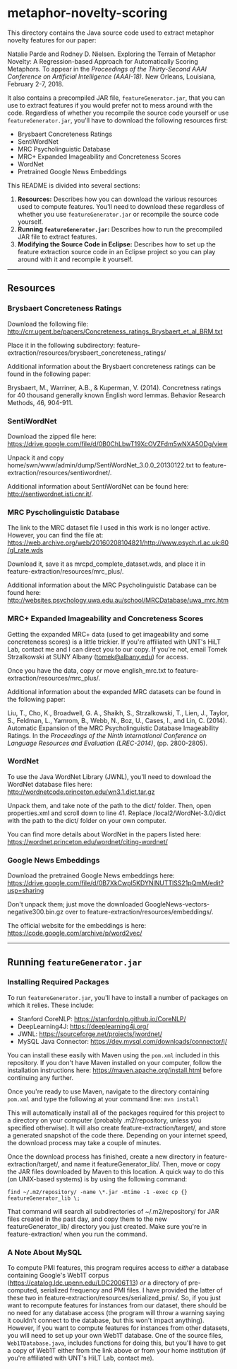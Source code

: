 # metaphor-novelty-scoring

This directory contains the Java source code used to extract metaphor novelty features for our paper:

Natalie Parde and Rodney D. Nielsen. Exploring the Terrain of Metaphor Novelty: A Regression-based Approach for Automatically Scoring Metaphors. To appear in the *Proceedings of the Thirty-Second AAAI Conference on Artificial Intelligence (AAAI-18)*. New Orleans, Louisiana, February 2-7, 2018.

It also contains a precompiled JAR file, `featureGenerator.jar`, that you can use to extract features if you would prefer not to mess around with the code.  Regardless of whether you recompile the source code yourself or use `featureGenerator.jar`, you'll have to download the following resources first:
- Brysbaert Concreteness Ratings
- SentiWordNet
- MRC Psycholinguistic Database
- MRC+ Expanded Imageability and Concreteness Scores
- WordNet
- Pretrained Google News Embeddings

This README is divided into several sections:
1. **Resources:** Describes how you can download the various resources used to compute features.  You'll need to download these regardless of whether you use `featureGenerator.jar` or recompile the source code yourself.
2. **Running `featureGenerator.jar`:** Describes how to run the precompiled JAR file to extract features.
3. **Modifying the Source Code in Eclipse:** Describes how to set up the feature extraction source code in an Eclipse project so you can play around with it and recompile it yourself.

--------------------------

## Resources

### Brysbaert Concreteness Ratings
Download the following file: http://crr.ugent.be/papers/Concreteness_ratings_Brysbaert_et_al_BRM.txt

Place it in the following subdirectory: feature-extraction/resources/brysbaert_concreteness_ratings/

Additional information about the Brysbaert concreteness ratings can be found in the following paper:

Brysbaert, M., Warriner, A.B., & Kuperman, V. (2014). Concretness ratings for
40 thousand generally known English word lemmas. Behavior Research Methods, 46,
904-911.

### SentiWordNet
Download the zipped file here: https://drive.google.com/file/d/0B0ChLbwT19XcOVZFdm5wNXA5ODg/view

Unpack it and copy home/swn/www/admin/dump/SentiWordNet_3.0.0_20130122.txt to feature-extraction/resources/sentiwordnet/.

Additional information about SentiWordNet can be found here: http://sentiwordnet.isti.cnr.it/.

### MRC Pyscholinguistic Database
The link to the MRC dataset file I used in this work is no longer active.  However, you can find the file at:
https://web.archive.org/web/20160208104821/http://www.psych.rl.ac.uk:80/gl_rate.wds

Download it, save it as mrcpd_complete_dataset.wds, and place it in feature-extraction/resources/mrc_plus/.

Additional information about the MRC Psycholinguistic Database can be found here: http://websites.psychology.uwa.edu.au/school/MRCDatabase/uwa_mrc.htm

### MRC+ Expanded Imageability and Concreteness Scores
Getting the expanded MRC+ data (used to get imageability and some concreteness scores) is a little trickier. If you're affiliated with UNT's HiLT Lab, contact me and I can direct you to our copy. If you're not, email Tomek Strzalkowski at SUNY Albany (tomek@albany.edu) for access.

Once you have the data, copy or move english_mrc.txt to feature-extraction/resources/mrc_plus/.

Additional information about the expanded MRC datasets can be found in the following paper:

Liu, T., Cho, K., Broadwell, G. A., Shaikh, S., Strzalkowski, T., Lien, J., Taylor, S., Feldman, L., Yamrom, B., Webb, N., Boz, U., Cases, I., and Lin, C. (2014). Automatic Expansion of the MRC Psycholinguistic Database Imageability Ratings. In the *Proceedings of the Ninth International Conference on Language Resources and Evaluation (LREC-2014)*, (pp. 2800-2805).

### WordNet
To use the Java WordNet Library (JWNL), you'll need to download the WordNet database files here:
http://wordnetcode.princeton.edu/wn3.1.dict.tar.gz

Unpack them, and take note of the path to the dict/ folder. Then, open properties.xml and scroll down to line 41. Replace /local2/WordNet-3.0/dict with the path to the dict/ folder on your own computer.

You can find more details about WordNet in the papers listed here:
https://wordnet.princeton.edu/wordnet/citing-wordnet/

### Google News Embeddings
Download the pretrained Google News embeddings here:
https://drive.google.com/file/d/0B7XkCwpI5KDYNlNUTTlSS21pQmM/edit?usp=sharing

Don't unpack them; just move the downloaded GoogleNews-vectors-negative300.bin.gz over to feature-extraction/resources/embeddings/.

The official website for the embeddings is here:
https://code.google.com/archive/p/word2vec/

-----------------------------------------------------------------

## Running `featureGenerator.jar`

### Installing Required Packages
To run `featureGenerator.jar`, you'll have to install a number of packages on which it relies.  These include:
- Stanford CoreNLP: https://stanfordnlp.github.io/CoreNLP/
- DeepLearning4J: https://deeplearning4j.org/
- JWNL: https://sourceforge.net/projects/jwordnet/
- MySQL Java Connector: https://dev.mysql.com/downloads/connector/j/

You can install these easily with Maven using the `pom.xml` included in this repository.  If you don't have Maven installed on your computer, follow the installation instructions here: https://maven.apache.org/install.html before continuing any further.

Once you're ready to use Maven, navigate to the directory containing `pom.xml` and type the following at your command line:
`mvn install`

This will automatically install all of the packages required for this project to a directory on your computer (probably .m2/repository, unless you specified otherwise).  It will also create feature-extraction/target/, and store a generated snapshot of the code there.  Depending on your internet speed, the download process may take a couple of minutes.

Once the download process has finished, create a new directory in feature-extraction/target/, and name it featureGenerator_lib/.  Then, move or copy the JAR files downloaded by Maven to this location.  A quick way to do this (on UNIX-based systems) is by using the following command:
```
find ~/.m2/repository/ -name \*.jar -mtime -1 -exec cp {} featureGenerator_lib \;
```
That command will search all subdirectories of ~/.m2/repository/ for JAR files created in the past day, and copy them to the new featureGenerator_lib/ directory you just created.  Make sure you're in feature-extraction/ when you run the command.

### A Note About MySQL
To compute PMI features, this program requires access to *either* a database containing Google's Web1T corpus (https://catalog.ldc.upenn.edu/LDC2006T13) *or* a directory of pre-computed, serialized frequency and PMI files.  I have provided the latter of these two in feature-extraction/resources/serialized_pmis/.  So, if you just want to recompute features for instances from our dataset, there should be no need for any database access (the program will throw a warning saying it couldn't connect to the database, but this won't impact anything).  However, if you want to compute features for instances from other datasets, you will need to set up your own Web1T database.  One of the source files, `Web1TDatabase.java`, includes functions for doing this, but you'll have to get a copy of Web1T either from the link above or from your home institution (if you're affiliated with UNT's HiLT Lab, contact me).
